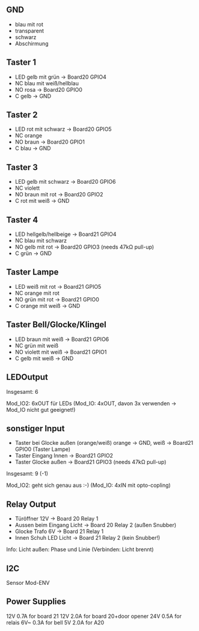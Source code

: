 ## GND

- blau mit rot
- transparent
- schwarz
- Abschirmung

## Taster 1

- LED gelb mit grün                -> Board20 GPIO4
- NC blau mit weiß/hellblau
- NO rosa                          -> Board20 GPIO0
- C gelb                           -> GND

## Taster 2

- LED rot mit schwarz              -> Board20 GPIO5
- NC orange
- NO braun                         -> Board20 GPIO1
- C blau                           -> GND

## Taster 3

- LED gelb mit schwarz             -> Board20 GPIO6
- NC violett
- NO braun mit rot                 -> Board20 GPIO2
- C rot mit weiß                   -> GND

## Taster 4

- LED hellgelb/hellbeige           -> Board21 GPIO4
- NC blau mit schwarz
- NO gelb mit rot                  -> Board20 GPIO3 (needs 47kΩ pull-up)
- C grün                           -> GND

## Taster Lampe

- LED weiß mit rot                 -> Board21 GPIO5
- NC orange mit rot
- NO grün mit rot                  -> Board21 GPIO0
- C orange mit weiß                -> GND

## Taster Bell/Glocke/Klingel

- LED braun mit weiß               -> Board21 GPIO6
- NC grün mit weiß
- NO violett mit weiß              -> Board21 GPIO1
- C gelb mit weiß                  -> GND


## LEDOutput

Insgesamt: 6

Mod_IO2: 6xOUT für LEDs
(Mod_IO: 4xOUT, davon 3x verwenden -> Mod_IO nicht gut geeignet!)


## sonstiger Input

- Taster bei Glocke außen (orange/weiß) orange -> GND, weiß -> Board21 GPIO0 (Taster Lampe)
- Taster Eingang Innen -> Board21 GPIO2
- Taster Glocke außen -> Board21 GPIO3 (needs 47kΩ pull-up)

Insgesamt: 9 (-1)

Mod_IO2: geht sich genau aus :-)
(Mod_IO: 4xIN mit opto-copling)



## Relay Output

- Türöffner 12V                   -> Board 20 Relay 1
- Aussen beim Eingang Licht       -> Board 20 Relay 2 (außen Snubber)
- Glocke Trafo 6V                 -> Board 21 Relay 1
- Innen Schuh LED Licht           -> Board 21 Relay 2 (kein Snubber!)


Info: Licht außen: Phase und Linie (Verbinden: Licht brennt)


## I2C

Sensor Mod-ENV

## Power Supplies

12V 0.7A for board 21
12V 2.0A for board 20+door opener
24V 0.5A for relais
6V~ 0.3A for bell
5V  2.0A for A20
